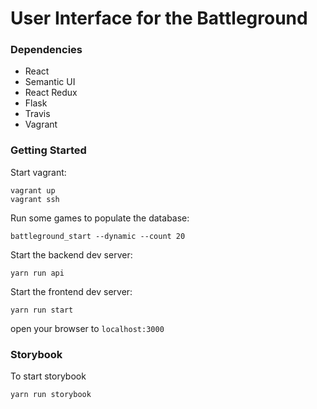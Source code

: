 # User Interface for the Battleground

### Dependencies
- React
- Semantic UI
- React Redux
- Flask
- Travis
- Vagrant

### Getting Started
Start vagrant:
```
vagrant up
vagrant ssh
```

Run some games to populate the database:
```
battleground_start --dynamic --count 20
```

Start the backend dev server:
```
yarn run api
```

Start the frontend dev server:
```
yarn run start
```

open your browser to `localhost:3000`

### Storybook
To start storybook

```
yarn run storybook
```
